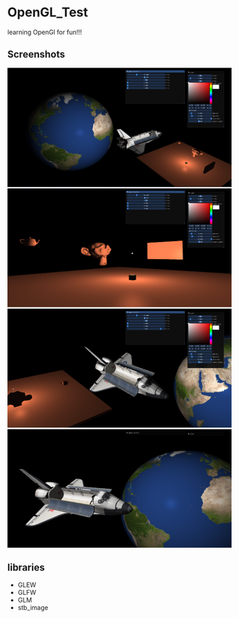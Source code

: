 # OpenGL_Test

learning OpenGl for fun!!!

## Screenshots

![Screenshot_1](Screenshot/Screenshot_1.png)
![Screenshot_2](Screenshot/Screenshot_2.png)
![Screenshot_3](Screenshot/Screenshot_3.png)
![Screenshot_4](Screenshot/Screenshot_4.png)

## libraries

- GLEW
- GLFW
- GLM
- stb_image